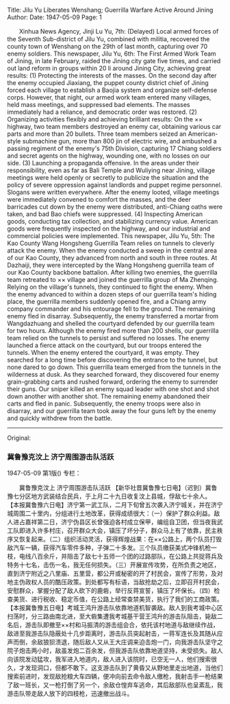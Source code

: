 Title: Jilu Yu Liberates Wenshang; Guerrilla Warfare Active Around Jining
Author:
Date: 1947-05-09
Page: 1

　　Xinhua News Agency, Jinji Lu Yu, 7th: (Delayed) Local armed forces of the Seventh Sub-district of Jilu Yu, combined with militia, recovered the county town of Wenshang on the 29th of last month, capturing over 70 enemy soldiers.
    This newspaper, Jilu Yu, 6th: The First Armed Work Team of Jining, in late February, raided the Jining city gate five times, and carried out land reform in groups within 20 li around Jining City, achieving great results: (1) Protecting the interests of the masses. On the second day after the enemy occupied Jiaxiang, the puppet county district chief of Jining forced each village to establish a Baojia system and organize self-defense corps. However, that night, our armed work team entered many villages, held mass meetings, and suppressed bad elements. The masses immediately had a reliance, and democratic order was restored. (2) Organizing activities flexibly and achieving brilliant results: On the ×× highway, two team members destroyed an enemy car, obtaining various car parts and more than 20 bullets. Three team members seized an American-style submachine gun, more than 800 jin of electric wire, and ambushed a passing regiment of the enemy's 75th Division, capturing 17 Chiang soldiers and secret agents on the highway, wounding one, with no losses on our side. (3) Launching a propaganda offensive. In the areas under their responsibility, even as far as Bali Temple and Wuliying near Jining, village meetings were held openly or secretly to publicize the situation and the policy of severe oppression against landlords and puppet regime personnel. Slogans were written everywhere. After the enemy looted, village meetings were immediately convened to comfort the masses, and the deer barricades cut down by the enemy were distributed, anti-Chiang oaths were taken, and bad Bao chiefs were suppressed. (4) Inspecting American goods, conducting tax collection, and stabilizing currency value. American goods were frequently inspected on the highway, and our industrial and commercial policies were implemented.
    This newspaper, Jilu Yu, 5th: The Kao County Wang Hongsheng Guerrilla Team relies on tunnels to cleverly attack the enemy. When the enemy conducted a sweep in the central area of our Kao County, they advanced from north and south in three routes. At Dazhaiji, they were intercepted by the Wang Hongsheng guerrilla team of our Kao County backbone battalion. After killing two enemies, the guerrilla team retreated to ×× village and joined the guerrilla group of Ma Zhenqing. Relying on the village's tunnels, they continued to fight the enemy. When the enemy advanced to within a dozen steps of our guerrilla team's hiding place, the guerrilla members suddenly opened fire, and a Chiang army company commander and his entourage fell to the ground. The remaining enemy fled in disarray. Subsequently, the enemy transferred a mortar from Wangdazhuang and shelled the courtyard defended by our guerrilla team for two hours. Although the enemy fired more than 200 shells, our guerrilla team relied on the tunnels to persist and suffered no losses. The enemy launched a fierce attack on the courtyard, but our troops entered the tunnels. When the enemy entered the courtyard, it was empty. They searched for a long time before discovering the entrance to the tunnel, but none dared to go down. This guerrilla team emerged from the tunnels in the wilderness at dusk. As they searched forward, they discovered four enemy grain-grabbing carts and rushed forward, ordering the enemy to surrender their guns. Our sniper killed an enemy squad leader with one shot and shot down another with another shot. The remaining enemy abandoned their carts and fled in panic. Subsequently, the enemy troops were also in disarray, and our guerrilla team took away the four guns left by the enemy and quickly withdrew from the battle.



<hr /> 

Original: 


### 冀鲁豫克汶上  济宁周围游击队活跃

1947-05-09
第1版()
专栏：

　　冀鲁豫克汶上
    济宁周围游击队活跃
    【新华社晋冀鲁豫七日电】（迟到）冀鲁豫七分区地方武装结合民兵，于上月二十九日收复汶上县城，俘敌七十余人。
    【本报冀鲁豫六日电】济宁第一武工队，二月下旬曾五次袭入济宁城关，并在济宁城周围二十里内，分组进行土地改革，获得成绩很大：（一）保护了群众利益。敌人进占嘉祥第二日，济宁伪县区长曾强迫各村成立保甲，编组自卫团，但当夜我武工队即进入许多村庄，召开群众大会，镇压了坏分子，群众马上有了依靠，民主秩序又恢复起来。（二）组织活动灵活，获得辉煌战果：在××公路上，两个队员打毁敌汽车一辆，获得汽车零件多种，子弹二十多发。三个队员缴获美式冲锋机枪一枝，电线八百余斤，并阻击了敌七十五师一个团的过路部队，在公路上共捉蒋兵及特务十七名，击伤一名，我无任何损失。（三）开展宣传攻势，在所负责之地区，直到济宁附近之八里庙、五里营，都公开或秘密的开了村民会，宣传了形势，及对地主伪政权人员的酷压政策。到处都写有标语，当敌抢劫之后，立即召开村民会，安慰群众，掌握分配了敌人砍下的鹿砦，举行反蒋宣誓，镇压了坏保长。（四）检查美货、进行税收、稳定币值，在公路上经常查禁美货，执行了我们的工商政策。
    【本报冀鲁豫五日电】考城王鸿升游击队依靠地道机智袭敌。敌人到我考城中心区扫荡时，分三路由南北进，至大砦集遭我考城基干营王鸿升的游击队阻击，毙敌二名后，游击队即撤至××村和马振清的游击组会合，依托该村地道与敌继续作战，敌进至我游击队隐蔽处十几步距离时，游击队员突起射击，一蒋军连长及其随从应声而倒，余敌狼狈溃退，随后敌人又从王大庄调来迫击炮一门，向我游击队坚守之院子炮击两小时，敌虽发炮二百余发，但我游击队依靠地道坚持，未受损失。敌人向该院发动猛攻，我军进入地道内，敌人进入该院时，已空无一人，他们搜索很久，才发现洞口，但都不敢下。这支游击队到了黄昏又从野地里走出地道，当他们搜索前进时，发现敌抢粮大车四辆，便冲向前去命令敌人缴枪，我射击手一枪结果了敌一班长，又一枪打倒了另一个，余敌仓惶弃车逃命，其后敌部队也呈紊乱，我游击队带走敌人放下的四枝枪，迅速撤出战斗。
